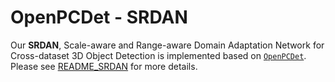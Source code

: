 # OpenPCDet - SRDAN 

Our **SRDAN**, Scale-aware and Range-aware Domain Adaptation Network for Cross-dataset 3D Object Detection is implemented based on [`OpenPCDet`](https://github.com/open-mmlab/OpenPCDet). Please see [README_SRDAN](README_SRDAN.txt) for more details.

